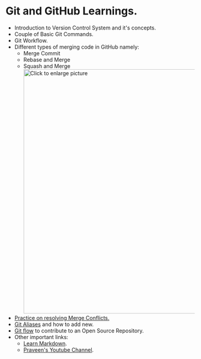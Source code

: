 # Git and GitHub Learnings.

- Introduction to Version Control System and it's concepts.
- Couple of Basic Git Commands.
- Git Workflow.
- Different types of merging code in GitHub namely:
  - Merge Commit
  - Rebase and Merge
  - Squash and Merge  
  <a href="https://drive.google.com/uc?export=view&id=1TqQEmimySSZtcFO2tWBBEdgGmlDUizZr"><img src="https://drive.google.com/uc?export=view&id=1TqQEmimySSZtcFO2tWBBEdgGmlDUizZr" style="width: 650px; max-width: 100%; height: auto" title="Click to enlarge picture" />  
- Practice on resolving Merge Conflicts.
- [Git Aliases](https://blog.praveen.science/git-shortcuts/) and how to add new.
- [Git flow](https://github.com/CatsInTech/Rezume/blob/master/CONTRIBUTING.md) to contribute to an Open Source Repository.
- Other important links:
  - [Learn Markdown](https://www.markdowntutorial.com/).
  - [Praveen's Youtube Channel](https://www.youtube.com/user/praveenscience).
